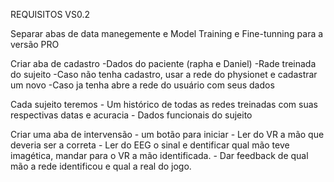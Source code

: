 REQUISITOS VS0.2

Separar abas de data manegemente e Model Training e Fine-tunning para a versão PRO

Criar aba de cadastro
	-Dados do paciente (rapha e Daniel)
	-Rade treinada do sujeito
	-Caso não tenha cadastro, usar a rede do physionet e cadastrar um novo
	-Caso ja tenha abre a rede do usuário com seus dados

Cada sujeito teremos
	- Um histórico de todas as redes treinadas com suas respectivas datas e acuracia
	- Dados funcionais do sujeito

Criar uma aba de intervensão 
	- um botão para iniciar
	- Ler do VR a mão que deveria ser a correta
	- Ler do EEG o sinal e dentificar qual mão teve imagética, mandar para o VR a mão identificada.
	- Dar feedback de qual mão a rede identificou e qual a real do jogo.